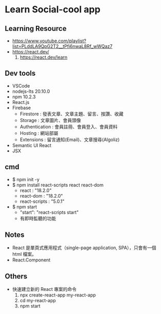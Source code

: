 # Learn Social-cool app

## Learning Resource
- https://www.youtube.com/playlist?list=PLddLA9QpG2T2__tPfi6nwaL8Rf_wWQaz7
- https://react.dev/
    1. https://react.dev/learn

## Dev tools
- VSCode
- nodejs-lts 20.10.0
- npm 10.2.3
- React.js
- Firebase
  - Firestore : 發表文章、文章主題、留言、按讚、收藏
  - Storage : 文章圖片、會員頭像
  - Authentication : 會員註冊、會員登入、會員資料
  - Hosting : 網站部屬
  - Extensions : 留言通知(Email)、文章搜尋(Algoliz)
- Semantic UI React
- JSX

## cmd
- $ npm init -y
- $ npm install react-scripts react react-dom
  - react : "18.2.0"
  - react-dom : "18.2.0"
  - react-scripts : "5.0.1"
- $ npm start
  - "start": "react-scripts start"
  - 有即時監聽的功能

## Notes
- React 是單頁式應用程式（single-page application, SPA），只會有一個 html 檔案。
- React.Component

## Others
- 快速建立新的 React 專案的命令
    1. npx create-react-app my-react-app
    2. cd my-react-app
    3. npm start